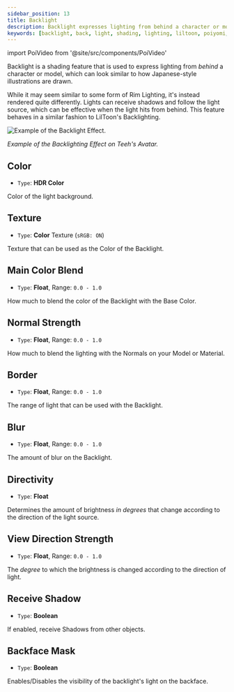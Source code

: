 ```yaml
---
sidebar_position: 13
title: Backlight
description: Backlight expresses lighting from behind a character or model, which can look similar to how Japanese-style illustrations are drawn.
keywords: [backlight, back, light, shading, lighting, liltoon, poiyomi, shader]
---
```

import PoiVideo from '@site/src/components/PoiVideo'

Backlight is a shading feature that is used to express lighting from *behind* a character or model, which can look similar to how Japanese-style illustrations are drawn.

While it may seem similar to some form of Rim Lighting, it's instead rendered quite differently. Lights can receive shadows and follow the light source, which can be effective when the light hits from behind. This feature behaves in a similar fashion to LilToon's Backlighting.

<a>
<img src="/img/shading/backlight_demo.png" alt="Example of the Backlight Effect."/>
</a>

*Example of the Backlighting Effect on Teeh's Avatar.*

## Color

- `Type`: **HDR Color**

Color of the light background.

## Texture

- `Type`: **Color** Texture (`sRGB: ON`)

Texture that can be used as the Color of the Backlight.

## Main Color Blend

- `Type`: **Float**, Range: `0.0 - 1.0`

How much to blend the color of the Backlight with the Base Color.

## Normal Strength

- `Type`: **Float**, Range: `0.0 - 1.0`

How much to blend the lighting with the Normals on your Model or Material.

## Border

- `Type`: **Float**, Range: `0.0 - 1.0`

The range of light that can be used with the Backlight.

## Blur

- `Type`: **Float**, Range: `0.0 - 1.0`

The amount of blur on the Backlight.

## Directivity

- `Type`: **Float**

Determines the amount of brightness *in degrees* that change according to the direction of the light source.

## View Direction Strength

- `Type`: **Float**, Range: `0.0 - 1.0`

The *degree* to which the brightness is changed according to the direction of light.

## Receive Shadow

- `Type`: **Boolean**

If enabled, receive Shadows from other objects.

## Backface Mask

- `Type`: **Boolean**

Enables/Disables the visibility of the backlight's light on the backface.